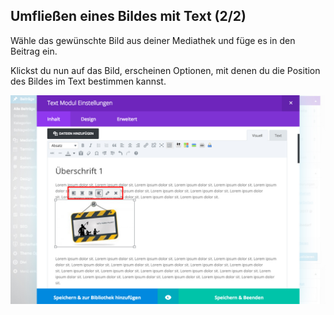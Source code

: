 ## Umfließen eines Bildes mit Text (2/2)

Wähle das gewünschte Bild aus deiner Mediathek und füge es in den Beitrag ein.

Klickst du nun auf das Bild, erscheinen Optionen, mit denen du die Position des Bildes im Text bestimmen kannst.

![image](./assets/flow_2.jpg)
